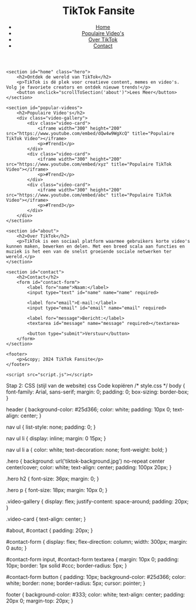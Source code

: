 <!DOCTYPE html>
<html lang="nl">
<head>
    <meta charset="UTF-8">
    <meta name="viewport" content="width=device-width, initial-scale=1.0">
    <meta name="description" content="Alles over TikTok - trending video's, creators en meer!">
    <title>Welkom bij TikTok Fansite</title>
    <link rel="stylesheet" href="style.css">
</head>
<body>
    <header>
        <h1>TikTok Fansite</h1>
        <nav>
            <ul>
                <li><a href="#home">Home</a></li>
                <li><a href="#popular-videos">Populaire Video's</a></li>
                <li><a href="#about">Over TikTok</a></li>
                <li><a href="#contact">Contact</a></li>
            </ul>
        </nav>
    </header>

    <section id="home" class="hero">
        <h2>Ontdek de wereld van TikTok</h2>
        <p>TikTok is dé plek voor creatieve content, memes en video's. Volg je favoriete creators en ontdek nieuwe trends!</p>
        <button onclick="scrollToSection('about')">Lees Meer</button>
    </section>

    <section id="popular-videos">
        <h2>Populaire Video's</h2>
        <div class="video-gallery">
            <div class="video-card">
                <iframe width="300" height="200" src="https://www.youtube.com/embed/dQw4w9WgXcQ" title="Populaire TikTok Video"></iframe>
                <p>#Trend1</p>
            </div>
            <div class="video-card">
                <iframe width="300" height="200" src="https://www.youtube.com/embed/xyz" title="Populaire TikTok Video"></iframe>
                <p>#Trend2</p>
            </div>
            <div class="video-card">
                <iframe width="300" height="200" src="https://www.youtube.com/embed/abc" title="Populaire TikTok Video"></iframe>
                <p>#Trend3</p>
            </div>
        </div>
    </section>

    <section id="about">
        <h2>Over TikTok</h2>
        <p>TikTok is een sociaal platform waarmee gebruikers korte video's kunnen maken, bewerken en delen. Met een breed scala aan functies en muziek is het een van de snelst groeiende sociale netwerken ter wereld.</p>
    </section>

    <section id="contact">
        <h2>Contact</h2>
        <form id="contact-form">
            <label for="name">Naam:</label>
            <input type="text" id="name" name="name" required>
            
            <label for="email">E-mail:</label>
            <input type="email" id="email" name="email" required>

            <label for="message">Bericht:</label>
            <textarea id="message" name="message" required></textarea>

            <button type="submit">Verstuur</button>
        </form>
    </section>

    <footer>
        <p>&copy; 2024 TikTok Fansite</p>
    </footer>

    <script src="script.js"></script>
</body>
</html>
Stap 2: CSS (stijl van de website)
css
Code kopiëren
/* style.css */
body {
    font-family: Arial, sans-serif;
    margin: 0;
    padding: 0;
    box-sizing: border-box;
}

header {
    background-color: #25d366;
    color: white;
    padding: 10px 0;
    text-align: center;
}

nav ul {
    list-style: none;
    padding: 0;
}

nav ul li {
    display: inline;
    margin: 0 15px;
}

nav ul li a {
    color: white;
    text-decoration: none;
    font-weight: bold;
}

.hero {
    background: url('tiktok-background.jpg') no-repeat center center/cover;
    color: white;
    text-align: center;
    padding: 100px 20px;
}

.hero h2 {
    font-size: 36px;
    margin: 0;
}

.hero p {
    font-size: 18px;
    margin: 10px 0;
}

.video-gallery {
    display: flex;
    justify-content: space-around;
    padding: 20px;
}

.video-card {
    text-align: center;
}

#about, #contact {
    padding: 20px;
}

#contact-form {
    display: flex;
    flex-direction: column;
    width: 300px;
    margin: 0 auto;
}

#contact-form input, #contact-form textarea {
    margin: 10px 0;
    padding: 10px;
    border: 1px solid #ccc;
    border-radius: 5px;
}

#contact-form button {
    padding: 10px;
    background-color: #25d366;
    color: white;
    border: none;
    border-radius: 5px;
    cursor: pointer;
}

footer {
    background-color: #333;
    color: white;
    text-align: center;
    padding: 20px 0;
    margin-top: 20px;
}
 
